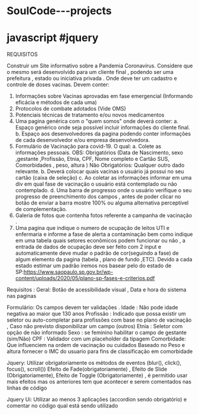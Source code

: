 # SoulCode---projects

# javascript #jquery
REQUISITOS

Construir um Site informativo sobre a Pandemia Coronavírus.
Considere que o mesmo será desenvolvido para um cliente final , podendo ser uma prefeitura , estado ou iniciativa privada . Onde deve ter um cadastro e controle de doses vacinas. Devem conter:

1. Informações sobre Vacinas aprovadas em fase emergencial (Informando eficácia e métodos de cada uma)
2. Protocolos de combate adotados (Vide OMS)
3. Potenciais técnicas de tratamento e/ou novos medicamentos
4. Uma pagina genérica com o "quem somos" onde deverá conter:
     a. Espaço genérico onde seja possível incluir informações do cliente final.
     b. Espaço aos desenvolvedores da pagina podendo conter informações de cada desenvolvedor
     e/ou empresa desenvolvedora.
5. Formulário de Vacinação para covid-19. O qual:
     a. Colete as informações pessoais.
     OBS: Obrigatórios (Data de Nascimento, sexo ,gestante ,Profissão, Etnia, CPF, Nome completo e              Cartão SUS, Comorbidades , peso, altura )
     Não Obrigatórios: Qualquer outro dado relevante.
     b. Deverá colocar quais vacinas o usuário já possui no seu cartão (caixa de seleção)
     c. Ao coletar as informações informar em uma div em qual fase de vacinação o usuário está
contemplado ou não contemplado.
      d. Uma barra de progresso onde o usuário verifique o seu progresso de preenchimento dos
campos , antes de poder clicar no botão de enviar a barra mostre 100% ou alguma alternativa
perceptível de complementação.
6. Galeria de fotos que contenha fotos referente a campanha de vacinação .
7. Uma pagina que indique o numero de ocupação de leitos UTI e enfermaria e informe a fase de alerta a contaminação bem como indique em uma tabela quais setores econômicos podem funcionar ou não , a entrada de dados de ocupação deve ser feito com 2 input e automaticamente deve mudar o padrão de cor(seguindo a fase) de algum elemento da pagina (tabela , plano de fundo ,ETC). Devido a cada estado estimar um padrão iremos nos basear pelo do estado de SP:https://www.saopaulo.sp.gov.br/wp-content/uploads/2020/05/plano-sp-fases-e-criterios.pdf

Requisitos :
Geral: Botão de acessibilidade visual , Data e hora do sistema nas paginas

Formulário: Os campos devem ter validações .
Idade : Não pode idade negativa ao maior que 130 anos
Profissão : Indicado que possa existir um seletor ou auto-completar para profissões com base no
plano de vacinação , Caso não previsto disponibilizar um campo (outros)
Etnia : Seletor com opção de não informado
Sexo : se feminino habilitar o campo de gestante (sim/Não)
CPF : Validador com um placeholder da tipagem
Comorbidade: Que influenciem na ordem de vacinação ou cuidados
Baseado no Peso e altura fornecer o IMC do usuario para fins de classificação em comorbidade

Jquery: Utilizar obrigatoriamente os métodos de eventos (blur(), click(), focus(), scroll())
Efeito de Fade(obrigatoriamente) , Efeito de Slide (Obrigatoriamente), Efeito de Toggle (Obrigatoriamente) , é permitido usar mais efeitos mas os anteriores tem que acontecer e serem comentados nas linhas de código

Jquery Ui: Utilizar ao menos 3 aplicações (accordion sendo obrigatório) e comentar no código qual está sendo utilizado